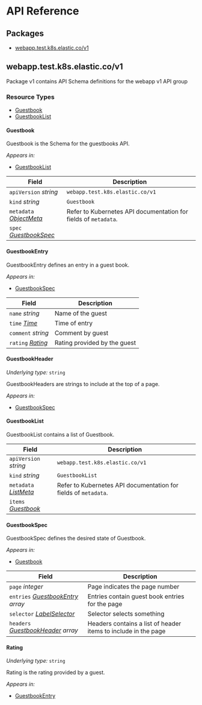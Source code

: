 # API Reference

## Packages
- [webapp.test.k8s.elastic.co/v1](#webapptestk8selasticcov1)


## webapp.test.k8s.elastic.co/v1

Package v1 contains API Schema definitions for the webapp v1 API group

### Resource Types
- [Guestbook](#guestbook)
- [GuestbookList](#guestbooklist)



#### Guestbook



Guestbook is the Schema for the guestbooks API.

_Appears in:_
- [GuestbookList](#guestbooklist)

| Field | Description |
| --- | --- |
| `apiVersion` _string_ | `webapp.test.k8s.elastic.co/v1`
| `kind` _string_ | `Guestbook`
| `metadata` _[ObjectMeta](https://kubernetes.io/docs/reference/generated/kubernetes-api/v1.22/#objectmeta-v1-meta)_ | Refer to Kubernetes API documentation for fields of `metadata`. |
| `spec` _[GuestbookSpec](#guestbookspec)_ |  |


#### GuestbookEntry



GuestbookEntry defines an entry in a guest book.

_Appears in:_
- [GuestbookSpec](#guestbookspec)

| Field | Description |
| --- | --- |
| `name` _string_ | Name of the guest |
| `time` _[Time](https://kubernetes.io/docs/reference/generated/kubernetes-api/v1.22/#time-v1-meta)_ | Time of entry |
| `comment` _string_ | Comment by guest |
| `rating` _[Rating](#rating)_ | Rating provided by the guest |


#### GuestbookHeader

_Underlying type:_ `string`

GuestbookHeaders are strings to include at the top of a page.

_Appears in:_
- [GuestbookSpec](#guestbookspec)



#### GuestbookList



GuestbookList contains a list of Guestbook.



| Field | Description |
| --- | --- |
| `apiVersion` _string_ | `webapp.test.k8s.elastic.co/v1`
| `kind` _string_ | `GuestbookList`
| `metadata` _[ListMeta](https://kubernetes.io/docs/reference/generated/kubernetes-api/v1.22/#listmeta-v1-meta)_ | Refer to Kubernetes API documentation for fields of `metadata`. |
| `items` _[Guestbook](#guestbook)_ |  |


#### GuestbookSpec



GuestbookSpec defines the desired state of Guestbook.

_Appears in:_
- [Guestbook](#guestbook)

| Field | Description |
| --- | --- |
| `page` _integer_ | Page indicates the page number |
| `entries` _[GuestbookEntry](#guestbookentry) array_ | Entries contain guest book entries for the page |
| `selector` _[LabelSelector](https://kubernetes.io/docs/reference/generated/kubernetes-api/v1.22/#labelselector-v1-meta)_ | Selector selects something |
| `headers` _[GuestbookHeader](#guestbookheader) array_ | Headers contains a list of header items to include in the page |




#### Rating

_Underlying type:_ `string`

Rating is the rating provided by a guest.

_Appears in:_
- [GuestbookEntry](#guestbookentry)



